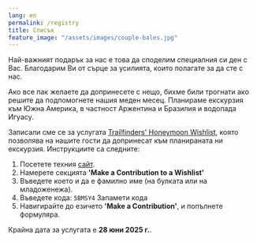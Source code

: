 ```yaml
---
lang: en
permalink: /registry
title: Списък
feature_image: "/assets/images/couple-bales.jpg"
---
```

Най-важният подарък за нас е това да споделим специалния си ден с Вас. Благодарим Ви от
сърце за усилията, които полагате за да сте с нас.

Ако все пак желаете да допринесете с нещо, бихме били трогнати ако решите да подпомогнете
нашия меден месец. Планираме екскурзия към Южна Америка, в частност Аржентина и Бразилия
и водопада Игуасу.

Записали сме се за услугата
[Trailfinders' Honeymoon Wishlist](https://trailfinders.com/wishlist), която позволява
на нашите гости да допринесат към планираната ни екскурзия. Инструкциите са следните:

1. Посетете техния [сайт](https://trailfinders.com/wishlist).
2. Намерете секцията **'Make a Contribution to a Wishlist'**
3. Въведете което и да е фамилно име (на булката или на младоженежа).
4. Въведете кода: <span class="copiable">`5BMSY4`</span>
   <a class="button copy-code-button" style="padding-top: 0; padding-bottom: 0; margin: 0;">
   Запамети кода</a>
5. Навигирайте до езичето **'Make a Contribution'**, и попълнете формуляра.

Крайна дата за услугата е **28 юни 2025 г.**.

<script src="/assets/scripts/copyToClipboard.js"></script>